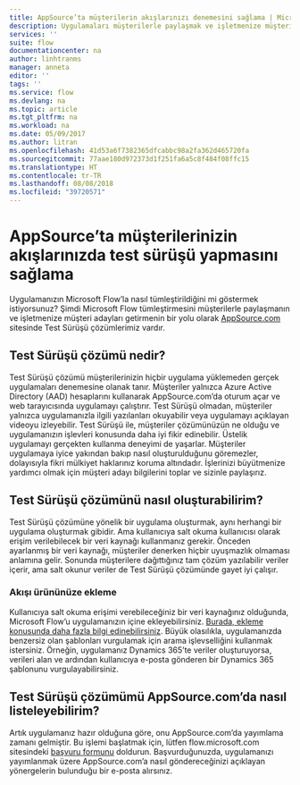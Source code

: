 ```yaml
---
title: AppSource’ta müşterilerin akışlarınızı denemesini sağlama | Microsoft Docs
description: Uygulamaları müşterilerle paylaşmak ve işletmenize müşteri adayları getirmek için AppSource kullanın.
services: ''
suite: flow
documentationcenter: na
author: linhtranms
manager: anneta
editor: ''
tags: ''
ms.service: flow
ms.devlang: na
ms.topic: article
ms.tgt_pltfrm: na
ms.workload: na
ms.date: 05/09/2017
ms.author: litran
ms.openlocfilehash: 41d53a6f7382365dfcabbc98a2fa362d465720fa
ms.sourcegitcommit: 77aae180d972373d1f251fa6a5c8f484f08ffc15
ms.translationtype: HT
ms.contentlocale: tr-TR
ms.lasthandoff: 08/08/2018
ms.locfileid: "39720571"
---
```

# <a name="let-customers-test-drive-your-flows-on-appsource"></a>AppSource’ta müşterilerinizin akışlarınızda test sürüşü yapmasını sağlama
Uygulamanızın Microsoft Flow’la nasıl tümleştirildiğini mi göstermek istiyorsunuz? Şimdi Microsoft Flow tümleştirmesini müşterilerle paylaşmanın ve işletmenize müşteri adayları getirmenin bir yolu olarak [AppSource.com](https://appsource.microsoft.com) sitesinde Test Sürüşü çözümlerimiz vardır.

## <a name="what-is-a-test-drive-solution"></a>Test Sürüşü çözümü nedir?
Test Sürüşü çözümü müşterilerinizin hiçbir uygulama yüklemeden gerçek uygulamaları denemesine olanak tanır. Müşteriler yalnızca Azure Active Directory (AAD) hesaplarını kullanarak AppSource.com’da oturum açar ve web tarayıcısında uygulamayı çalıştırır. Test Sürüşü olmadan, müşteriler yalnızca uygulamanızla ilgili yazılanları okuyabilir veya uygulamayı açıklayan videoyu izleyebilir. Test Sürüşü ile, müşteriler çözümünüzün ne olduğu ve uygulamanızın işlevleri konusunda daha iyi fikir edinebilir. Üstelik uygulamayı gerçekten kullanma deneyimi de yaşarlar. Müşteriler uygulamaya iyice yakından bakıp nasıl oluşturulduğunu göremezler, dolayısıyla fikri mülkiyet haklarınız koruma altındadır. İşlerinizi büyütmenize yardımcı olmak için müşteri adayı bilgilerini toplar ve sizinle paylaşırız.

## <a name="how-do-i-build-a-test-drive-solution"></a>Test Sürüşü çözümünü nasıl oluşturabilirim?
Test Sürüşü çözümüne yönelik bir uygulama oluşturmak, aynı herhangi bir uygulama oluşturmak gibidir. Ama kullanıcıya salt okuma kullanıcısı olarak erişim verilebilecek bir veri kaynağı kullanmanız gerekir. Önceden ayarlanmış bir veri kaynağı, müşteriler denerken hiçbir uyuşmazlık olmaması anlamına gelir. Sonunda müşterilere dağıttığınız tam çözüm yazılabilir veriler içerir, ama salt okunur veriler de Test Sürüşü çözümünde gayet iyi çalışır.

### <a name="embed-flow-into-your-product"></a>Akışı ürününüze ekleme
Kullanıcıya salt okuma erişimi verebileceğiniz bir veri kaynağınız olduğunda, Microsoft Flow’u uygulamanızın içine ekleyebilirsiniz. [Burada, ekleme konusunda daha fazla bilgi edinebilirsiniz](embed-flow-dev.md). Büyük olasılıkla, uygulamanızda benzersiz olan şablonları vurgulamak için arama işlevselliğini kullanmak istersiniz. Örneğin, uygulamanız Dynamics 365’te veriler oluşturuyorsa, verileri alan ve ardından kullanıcıya e-posta gönderen bir Dynamics 365 şablonunu vurgulayabilirsiniz. 

## <a name="how-do-i-list-my-test-drive-solution-on-appsourcecom"></a>Test Sürüşü çözümümü AppSource.com’da nasıl listeleyebilirim?
Artık uygulamanız hazır olduğuna göre, onu AppSource.com’da yayımlama zamanı gelmiştir. Bu işlemi başlatmak için, lütfen flow.microsoft.com sitesindeki [başvuru formunu](https://flow.microsoft.com/partners/get-listed/) doldurun. Başvurduğunuzda, uygulamanızı yayımlanmak üzere AppSource.com’a nasıl göndereceğinizi açıklayan yönergelerin bulunduğu bir e-posta alırsınız.

